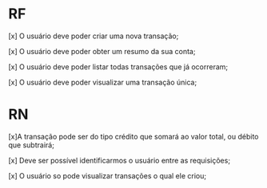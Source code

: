 # RF
[x] O usuário deve poder criar uma nova transação;

[x] O usuário deve poder obter um resumo da sua conta;

[x] O usuário deve poder listar todas transações que já ocorreram;

[x] O usuário deve poder visualizar uma transação única;

# RN

[x]A transação pode ser do tipo crédito que somará ao valor total, ou débito que subtrairá;

[x] Deve ser possível identificarmos o usuário entre as requisições;


[x] O usuário so pode visualizar transações o qual ele criou;


